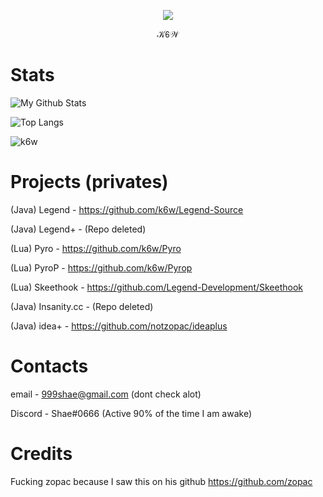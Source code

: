 <p align="center">
  <img src="https://i.imgur.com/KFSUYFn.gif" />
  
<p align="center">
  𝒦𝟨𝒲
</p>


# Stats

![My Github Stats](https://github-readme-stats.vercel.app/api?username=k6w&show_icons=true&theme=dark)

![Top Langs](https://github-readme-stats.vercel.app/api/top-langs/?username=k6w&theme=dark&layout=compact)

<p align="left"> <img src="https://komarev.com/ghpvc/?username=k6w" alt="k6w" /> </p>

# Projects (privates)

(Java) Legend - https://github.com/k6w/Legend-Source

(Java) Legend+ - (Repo deleted)

(Lua) Pyro - https://github.com/k6w/Pyro

(Lua) PyroP - https://github.com/k6w/Pyrop

(Lua) Skeethook - https://github.com/Legend-Development/Skeethook

(Java) Insanity.cc - (Repo deleted)

(Java) idea+ - https://github.com/notzopac/ideaplus

# Contacts

email - 999shae@gmail.com (dont check alot)
 
Discord - Shae#0666 (Active 90% of the time I am awake)

# Credits

Fucking zopac because I saw this on his github https://github.com/zopac
